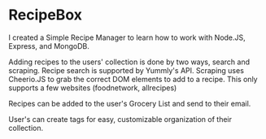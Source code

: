RecipeBox
=========

I created a Simple Recipe Manager to learn how to work with Node.JS, Express, and MongoDB.

Adding recipes to the users' collection is done by two ways, search and scraping.
Recipe search is supported by Yummly's API.
Scraping uses Cheerio.JS to grab the correct DOM elements to add to a recipe.
This only supports a few websites (foodnetwork, allrecipes)

Recipes can be added to the user's Grocery List and send to their email.

User's can create tags for easy, customizable organization of their collection.
